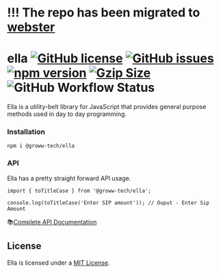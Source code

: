 # !!! The repo has been migrated to [webster](https://github.com/Groww/webster)
# ella [![GitHub license](https://img.shields.io/github/license/Groww/ella?color=51C838)](https://github.com/Groww/ella/blob/main/LICENSE) [![GitHub issues](https://img.shields.io/github/issues/Groww/ella?color=51C838)](https://github.com/Groww/ella/issues) [![npm version](https://img.shields.io/npm/v/@groww-tech/ella?color=51C838)](https://www.npmjs.com/package/@groww-tech/ella) <a href="https://unpkg.com/@groww-tech/ella/dist/index.js"><img src="https://img.badgesize.io/https://unpkg.com/@groww-tech/ella/dist/index.js?compression=gzip&color=51C838" alt="Gzip Size"></a> ![GitHub Workflow Status](https://img.shields.io/github/workflow/status/Groww/ella/Build?color=51C838)
Ella is a utility-belt library for JavaScript that provides general purpose methods used in day to day programming.


### Installation

```
npm i @groww-tech/ella
```

### API

Ella has a pretty straight forward API usage.

```
import { toTitleCase } from '@groww-tech/ella';

console.log(toTitleCase('Enter SIP amount')); // Ouput - Enter Sip Amount
```

📚[Complete API Documentation](https://groww.github.io/ella/)

## License

Ella is licensed under a [MIT License](./LICENSE).
